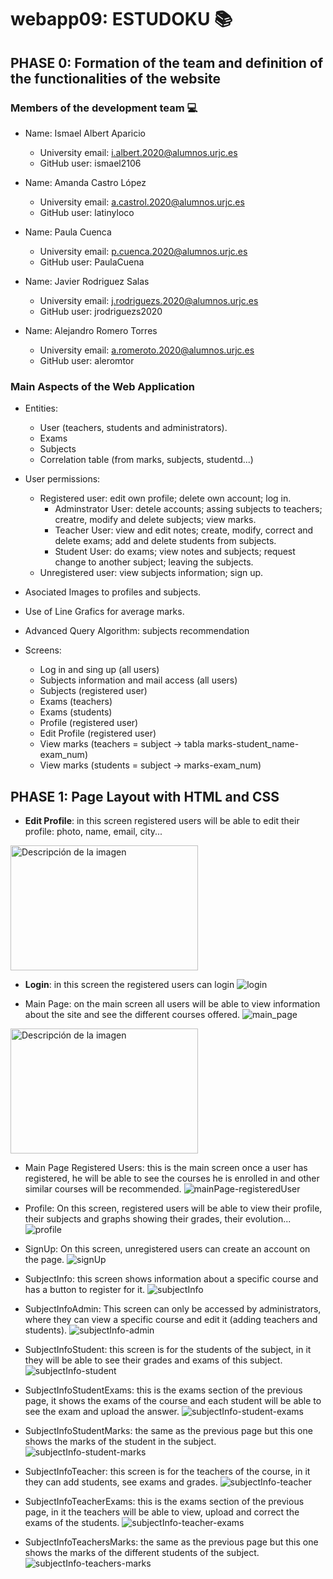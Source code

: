 
# webapp09: ESTUDOKU 📚

## PHASE 0: Formation of the team and definition of the functionalities of the website

### Members of the development team 💻

- Name: Ismael Albert Aparicio
    - University email: i.albert.2020@alumnos.urjc.es
    - GitHub user: ismael2106

- Name: Amanda Castro López
    - University email: a.castrol.2020@alumnos.urjc.es
    - GitHub user: latinyloco

- Name: Paula Cuenca
    - University email: p.cuenca.2020@alumnos.urjc.es
    - GitHub user: PaulaCuena

- Name: Javier Rodriguez Salas
    - University email: j.rodriguezs.2020@alumnos.urjc.es
    - GitHub user: jrodriguezs2020

- Name: Alejandro Romero Torres
    - University email: a.romeroto.2020@alumnos.urjc.es
    - GitHub user: aleromtor


### Main Aspects of the Web Application 

- Entities: 
    + User (teachers, students and administrators).
    + Exams
    + Subjects
    + Correlation table (from marks, subjects, studentd...)

- User permissions: 
    + Registered user: edit own profile; delete own account; log in.
        + Adminstrator User: detele accounts; assing subjects to teachers; creatre, modify and delete subjects; view marks.
        + Teacher User: view and edit notes; create, modify, correct and delete exams; add and delete students from subjects.
        + Student User: do exams; view notes and subjects; request change to another subject; leaving the subjects.
    + Unregistered user: view subjects information; sign up.

- Asociated Images to profiles and subjects. 

- Use of Line Grafics for average marks.

- Advanced Query Algorithm: subjects recommendation

- Screens:
    + Log in and sing up (all users)
    + Subjects information and mail access (all users)
    + Subjects (registered user)
    + Exams (teachers)
    + Exams (students)
    + Profile (registered user)
    + Edit Profile (registered user)
    + View marks (teachers = subject -> tabla marks-student_name-exam_num)
    + View marks (students = subject -> marks-exam_num)


## PHASE 1: Page Layout with HTML and CSS 
- **Edit Profile**: in this screen registered users will be able to edit their profile: photo, name, email, city...

<img src="https://github.com/CodeURJC-DAW-2023-24/webapp09/assets/103761543/798132c5-a8b3-40d4-bc6e-1fed237fd248" alt="Descripción de la imagen" width="300" height="200">


- **Login**: in this screen the registered users can login
![login](https://github.com/CodeURJC-DAW-2023-24/webapp09/assets/103761543/2f5f7261-71de-4fc8-9e0c-b89d87622cff)


- Main Page: on the main screen all users will be able to view information about the site and see the different courses offered.
![main_page](https://github.com/CodeURJC-DAW-2023-24/webapp09/assets/103761543/09bf37a1-27e3-4d89-b0d3-1377fedc0407)

<img src="https://github.com/CodeURJC-DAW-2023-24/webapp09/assets/103761543/798132c5-a8b3-40d4-bc6e-1fed237fd248" alt="Descripción de la imagen" width="300" height="200">


- Main Page Registered Users: this is the main screen once a user has registered, he will be able to see the courses he is enrolled in and other similar courses will be recommended.
![mainPage-registeredUser](https://github.com/CodeURJC-DAW-2023-24/webapp09/assets/103761543/1630d4cb-cfa4-4732-9f0d-6d08f38fd503)

- Profile: On this screen, registered users will be able to view their profile, their subjects and graphs showing their grades, their evolution...
![profile](https://github.com/CodeURJC-DAW-2023-24/webapp09/assets/103761543/6b6d7577-57cf-450a-a2c2-a97e8f6a173a)

- SignUp: On this screen, unregistered users can create an account on the page.
![signUp](https://github.com/CodeURJC-DAW-2023-24/webapp09/assets/103761543/04728269-39c1-4a92-b2e5-44d3d01020da)

- SubjectInfo: this screen shows information about a specific course and has a button to register for it.
![subjectInfo](https://github.com/CodeURJC-DAW-2023-24/webapp09/assets/103761543/df2aa6b4-cbf8-4e75-aa47-459407097fb3)

- SubjectInfoAdmin: This screen can only be accessed by administrators, where they can view a specific course and edit it (adding teachers and students).
![subjectInfo-admin](https://github.com/CodeURJC-DAW-2023-24/webapp09/assets/103761543/e0b67bb9-cd13-4bda-bb0d-6dc272bc8745)

- SubjectInfoStudent: this screen is for the students of the subject, in it they will be able to see their grades and exams of this subject.
![subjectInfo-student](https://github.com/CodeURJC-DAW-2023-24/webapp09/assets/103761543/5186cfda-c54c-48a7-946e-c74a3b64a854)

- SubjectInfoStudentExams: this is the exams section of the previous page, it shows the exams of the course and each student will be able to see the exam and upload the answer.
![subjectInfo-student-exams](https://github.com/CodeURJC-DAW-2023-24/webapp09/assets/103761543/3f856ee4-566a-4799-b2a0-4125d31b4d2e)

- SubjectInfoStudentMarks: the same as the previous page but this one shows the marks of the student in the subject.
![subjectInfo-student-marks](https://github.com/CodeURJC-DAW-2023-24/webapp09/assets/103761543/1a58a51a-9693-4db7-aca5-85310d2fedbe)

- SubjectInfoTeacher: this screen is for the teachers of the course, in it they can add students, see exams and grades.
![subjectInfo-teacher](https://github.com/CodeURJC-DAW-2023-24/webapp09/assets/103761543/c949a6ce-2ebf-4515-9e9e-683fadcd2bcf)

- SubjectInfoTeacherExams: this is the exams section of the previous page, in it the teachers will be able to view, upload and correct the exams of the students.
![subjectInfo-teacher-exams](https://github.com/CodeURJC-DAW-2023-24/webapp09/assets/103761543/23363083-4aab-4c14-a9f4-59d73d7a1e8f)

- SubjectInfoTeachersMarks: the same as the previous page but this one shows the marks of the different students of the subject.
![subjectInfo-teachers-marks](https://github.com/CodeURJC-DAW-2023-24/webapp09/assets/103761543/29535c79-6473-4390-b21d-02627f818c6a)



